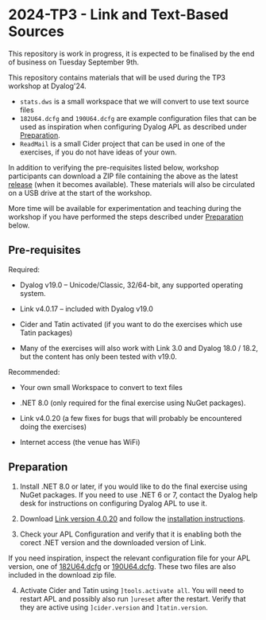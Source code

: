 # 2024-TP3 - Link and Text-Based Sources

This repository is work in progress, it is expected to be finalised by the end of business on Tuesday September 9th.

This repository contains materials that will be used during the TP3 workshop at Dyalog'24.

- `stats.dws` is a small workspace that we will convert to use text source files
- `182U64.dcfg` and `190U64.dcfg` are example configuration files that can be used as
inspiration when configuring Dyalog APL as described under [Preparation](#preparation).
- `ReadMail` is a small Cider project that can be used in one of the exercises, if
you do not have ideas of your own.

In addition to verifying the pre-requisites listed below, workshop participants can download a ZIP file containing the above as the latest [release](https://github.com/dyalog-training/2024-TP3/releases) (when it becomes available). These materials will also be circulated on a USB drive at the start of the workshop.

More time will be available for experimentation and teaching during the workshop if you have performed the steps described under [Preparation](#preparation) below.

## Pre-requisites

Required:

- Dyalog v19.0 – Unicode/Classic, 32/64-bit, any supported operating system.
  
- Link v4.0.17 – included with Dyalog v19.0

- Cider and Tatin activated (if you want to do the exercises which use Tatin packages)

- Many of the exercises will also work with Link 3.0 and Dyalog 18.0 / 18.2, but the content has only been tested with v19.0.  

  
Recommended:

- Your own small Workspace to convert to text files

- .NET 8.0 (only required for the final exercise using NuGet packages).

- Link v4.0.20 (a few fixes for bugs that will probably be encountered doing the exercises)

- Internet access (the venue has WiFi)

## Preparation

1. Install .NET 8.0 or later, if you would like to do the final exercise using NuGet packages. If you need to use .NET 6 or 7, contact the Dyalog help desk for instructions
on configuring Dyalog APL to use it.

2. Download [Link version 4.0.20](https://github.com/Dyalog/link/releases/latest) and follow the [installation instructions](https://dyalog.github.io/link/4.0/Usage/Installation/).

3. Check your APL Configuration and verify that it is enabling both the corect .NET version and the downloaded version of Link.

If you need inspiration, inspect the relevant configuration file for your APL version, one of [182U64.dcfg](https://github.com/dyalog-training/2024-TP3/blob/main/182U64.dcfg) or [190U64.dcfg](https://github.com/dyalog-training/2024-TP3/blob/main/190U64.dcfg). These two files are also included in the download zip file.

4. Activate Cider and Tatin using `]tools.activate all`. You will need to restart APL and possibly also run `]ureset` after the restart. Verify that they are active using `]cider.version` and `]tatin.version`.